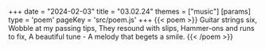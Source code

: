 +++
date = "2024-02-03"
title = "03.02.24"
themes = ["music"]
[params]
  type = 'poem'
  pageKey = 'src/poem.js'
+++
{{< poem >}}
Guitar strings six,
Wobble at my passing tips,
They resound with slips,
Hammer-ons and runs to fix,
A beautiful tune -
A melody that begets a smile.
{{< /poem >}}